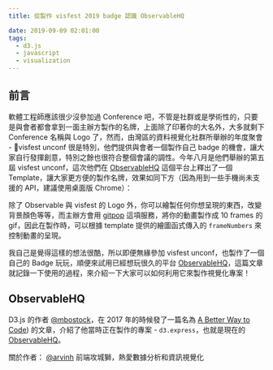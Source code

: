 ```yaml
---
title: 從製作 visfest 2019 badge 認識 ObservableHQ

date: 2019-09-09 02:01:00
tags:
  - d3.js
  - javascript
  - visualization
---
```


## 前言

軟體工程師應該很少沒參加過 Conference 吧，不管是社群或是學術性的，只要是與會者都會拿到一面主辦方製作的名牌，上面除了印著你的大名外，大多就剩下 Conference 名稱與 Logo 了，然而，由灣區的資料視覺化社群所舉辦的年度聚會 - visfest unconf 很是特別，他們提供與會者一個製作自己 badge 的機會，讓大家自行發揮創意，特別之餘也很符合整個會議的調性。今年八月是他們舉辦的第五屆 visfest unconf，這次他們在 [ObservableHQ](https://observablehq.com/) 這個平台上釋出了一個 Template，讓大家更方便的製作名牌，效果如同下方（因為用到一些手機尚未支援的 API，建議使用桌面版 Chrome）：

<div id="animation"></div>

<script type="module">
  import notebook from "https://cors-anywhere.herokuapp.com/https://api.observablehq.com/@arvinh/visfest-unconf-badge-builder-template.js";

  const renders = {
    "result": "#animation",
  };

  import {Inspector, Runtime} from "https://unpkg.com/@observablehq/notebook-runtime@2?module";
  for (let i in renders)
    renders[i] = document.querySelector(renders[i]);

  Runtime.load(notebook, (variable) => {
    console.log(variable)
    if (renders[variable.name])
      return new Inspector(renders[variable.name]);
  });
</script>

除了 Observable 與 visfest 的 Logo 外，你可以繪製任何你想呈現的東西，改變背景顏色等等，而主辦方會用 [gitpop](https://gifpop.io/) 這項服務，將你的動畫製作成 10 frames 的 gif，因此在製作時，可以根據 template 提供的繪圖函式傳入的 `frameNumbers` 來控制動畫的呈現。

我自己是覺得這樣的想法很酷，所以即便無緣參加 visfest unconf，也製作了一個自己的 Badge 玩玩，順便來試用已經想玩很久的平台 [ObservableHQ](https://observablehq.com/)，這篇文章就記錄一下使用的過程，來介紹一下大家可以如何利用它來製作視覺化專案！

## ObservableHQ

D3.js 的作者 [@mbostock](https://twitter.com/mbostock)，在 2017 年的時候發了一篇名為 [A Better Way to Code](https://medium.com/@mbostock/a-better-way-to-code-2b1d2876a3a0)) 的文章，介紹了他當時正在製作的專案 - `d3.express`，也就是現在的 [ObservableHQ](https://observablehq.com/)。

<!-- 介紹目的 -->
<!-- 從我的 badge 開始介紹語法 -->
<!-- 帶出一些相關介紹連結 -->
<!-- -->

關於作者： 
[@arvinh](http://blog.arvinh.info/about/) 前端攻城獅，熱愛數據分析和資訊視覺化
